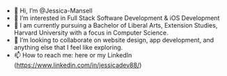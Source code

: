 - 👋 Hi, I’m @Jessica-Mansell
- 👀 I’m interested in Full Stack Software Development & iOS Development
- 🌱 I am currently pursuing a Bachelor of Liberal Arts, Extension Studies, Harvard University with a focus in Computer Science.
- 💞️ I’m looking to collaborate on website design, app development, and anything else that I feel like exploring.
- 📫 How to reach me: here or my LinkedIn (https://www.linkedin.com/in/jessicadev88/)

<!---
Jessica-Mansell/Jessica-Mansell is a ✨ special ✨ repository because its `README.md` (this file) appears on your GitHub profile.
You can click the Preview link to take a look at your changes.
--->
